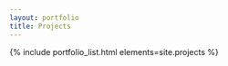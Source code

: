 ```yaml
---
layout: portfolio
title: Projects
---
```


{% include portfolio_list.html elements=site.projects %}

